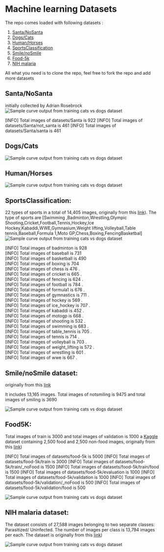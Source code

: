 # Machine learning Datasets


The repo comes loaded with following datasets :
 1. [Santa/NoSanta](#santanosanta)
 2. [Dogs/Cats](#dogscats)
 3. [Human/Horses](#humanhorses)
 4. [SportsClassification](#sportsclassification)
 5. [Smile/noSmile](#smilenosmile-dataset)
 6. [Food-5k](#food5k)
 7. [NIH malaria](#nih-malaria-dataset)
 
All what you need is to clone the repo, feel free to fork the repo and add more datasets

## Santa/NoSanta
initially collected  by  Adrian Rosebrock 
 ![Sample curve output from training cats vs dogs dataset](https://github.com/Walid-Ahmed/ML_Datasets/blob/master/sampleImages/sample_Santa.png)
 
 
 [INFO] Total images of datasets/Santa is 922 
[INFO] Total images of datasets/Santa/not_santa is 461 
[INFO] Total images of datasets/Santa/santa is 461 

## Dogs/Cats
  ![Sample curve output from training cats vs dogs dataset](https://github.com/Walid-Ahmed/ML_Datasets/blob/master/sampleImages/sample_cats_and_dogs.png)
  
## Human/Horses   

  ![Sample curve output from training cats vs dogs dataset](https://github.com/Walid-Ahmed/ML_Datasets/blob/master/sampleImages/sample_horse-or-human.png)
  
 ## SportsClassification:
 22 types of sports in a total of 14,405 images, originally from this [link](https://github.com/anubhavmaity/Sports-Type-Classifier)). The type of sports are [Swimming
    ,Badminton,Wrestling,Olympic Shooting,Cricket,Football,Tennis,Hockey,Ice Hockey,Kabaddi,WWE,Gymnasium,Weight lifting,Volleyball,Table tennis,Baseball,Formula 1,Moto GP,Chess,Boxing,FencingBasketbal]
     ![Sample curve output from training cats vs dogs dataset](https://github.com/Walid-Ahmed/ML_Datasets/blob/master/sampleImages/sample_SportsClassification.png)
    
[INFO] Total images of badminton is 928  
[INFO] Total images of baseball is 731   
[INFO] Total images of basketball is 490  
[INFO] Total images of boxing is 704  
[INFO] Total images of chess is 476 .  
[INFO] Total images of cricket is 665 .  
[INFO] Total images of fencing is 624 .  
[INFO] Total images of football is 784 .  
[INFO] Total images of formula1 is 676 .  
[INFO] Total images of gymnastics is 711 .  
[INFO] Total images of hockey is 569 .  
[INFO] Total images of ice_hockey is 707 .  
[INFO] Total images of kabaddi is 452 .  
[INFO] Total images of motogp is 668 .  
[INFO] Total images of shooting is 532 .  
[INFO] Total images of swimming is 683 .  
[INFO] Total images of table_tennis is 705 .  
[INFO] Total images of tennis is 714 .  
[INFO] Total images of volleyball is 703 .  
[INFO] Total images of weight_lifting is 572 .  
[INFO] Total images of wrestling is 601 .  
[INFO] Total images of wwe is 667 .  

    
 ## Smile/noSmile dataset:
 originally from this [link](https://github.com/hromi/SMILEsmileD)  
 
It includes 13,165 images. Total images of notsmiling is 9475 and total images of smiling is 3690 

  ![Sample curve output from training cats vs dogs dataset](https://github.com/Walid-Ahmed/ML_Datasets/blob/master/sampleImages/sample_SMILES.png)
 
 ## Food5K: 
 Total images of train is 3000 and total images of validation is 1000 
 a [Kaggle](https://www.kaggle.com/binhminhs10/food5k) dataset containing 2,500 food and 2,500 non-food images, originally from this [link](https://www.kaggle.com/binhminhs10/food5k/download))
 
[INFO] Total images of datasets/food-5k is 5000 
[INFO] Total images of datasets/food-5k/train is 3000 
[INFO] Total images of datasets/food-5k/train/_noFood is 1500 
[INFO] Total images of datasets/food-5k/train/food is 1500 
[INFO] Total images of datasets/food-5k/evaluation is 1000 
[INFO] Total images of datasets/food-5k/validation is 1000 
[INFO] Total images of datasets/food-5k/validation/_noFood is 500 
[INFO] Total images of datasets/food-5k/validation/food is 500 
    
![Sample curve output from training cats vs dogs dataset]( https://github.com/Walid-Ahmed/ML_Datasets/blob/master/sampleImages/sample_Food-5K.png)
   

 ## NIH malaria dataset:
 
 The dataset consists of 27,588 images belonging to two separate classes: Parasitized/ Uninfected.
 The number of images per class is 13,794 images per each. The dataset is  originally from this [link](https://lhncbc.nlm.nih.gov/publication/pub9932))

 ![Sample curve output from training cats vs dogs dataset](https://github.com/Walid-Ahmed/ML_Datasets/blob/master/sampleImages/sample_NIHmalaria.png)
